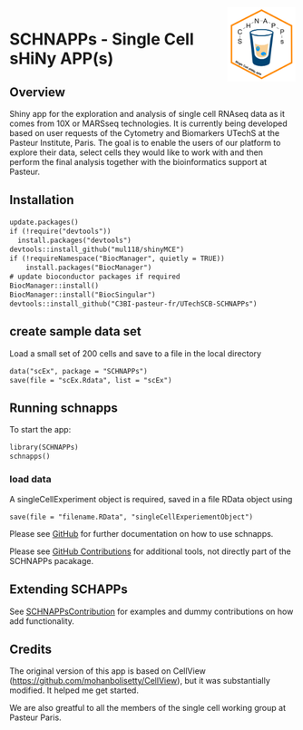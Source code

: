 <img src="inst/www/images/schnappsLogo.png" align="right" alt="" width="120" />

# SCHNAPPs - Single Cell sHiNy APP(s)

## Overview

Shiny app for the exploration and analysis of single cell RNAseq data as it comes from 10X or MARSseq technologies. It is currently being developed based on user requests of the Cytometry and Biomarkers UTechS at the Pasteur Institute, Paris. The goal is to enable the users of our platform to explore their data, select cells they would like to work with and then perform the final analysis together with the bioinformatics support at Pasteur.


## Installation

```
update.packages()
if (!require("devtools"))
  install.packages("devtools")
devtools::install_github("mul118/shinyMCE")
if (!requireNamespace("BiocManager", quietly = TRUE))
    install.packages("BiocManager")
# update bioconductor packages if required
BiocManager::install()
BiocManager::install("BiocSingular")
devtools::install_github("C3BI-pasteur-fr/UTechSCB-SCHNAPPs")
```

## create sample data set

Load a small set of 200 cells and save to a file in the local directory

```
data("scEx", package = "SCHNAPPs")
save(file = "scEx.Rdata", list = "scEx")
```


## Running schnapps

To start the app:

```
library(SCHNAPPs)
schnapps()
```

### load data

A singleCellExperiment object is required, saved in a file RData object using 

```
save(file = "filename.RData", "singleCellExperiementObject")
```



Please see [GitHub](https://github.com/C3BI-pasteur-fr/UTechSCB-SCHNAPPs) for further documentation on how to use schnapps.

Please see [GitHub Contributions](https://github.com/baj12/SCHNAPPsContributions) for additional tools, not directly part of the SCHNAPPs pacakage.



## Extending SCHAPPs

See [SCHNAPPsContribution](https://github.com/baj12/SCHNAPPsContributions) for examples and dummy contributions on how add functionality.

## Credits

The original version of this app is based on CellView (https://github.com/mohanbolisetty/CellView), but it was substantially modified. It helped me get started.

We are also greatful to all the members of the single cell working group at Pasteur Paris.
